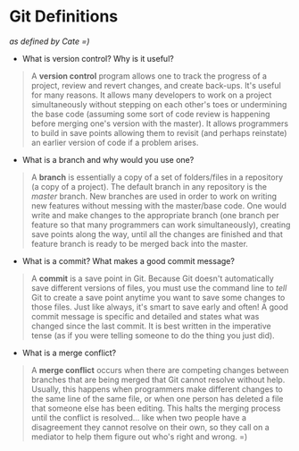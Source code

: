 # Git Definitions

*as defined by Cate =)*

* What is version control?  Why is it useful?

> A **version control** program allows one to track the progress of a project, review and revert changes, and create back-ups. It's useful for many reasons. It allows many developers to work on a project simultaneously without stepping on each other's toes or undermining the base code (assuming some sort of code review is happening before merging one's version with the master). It allows programmers to build in save points allowing them to revisit (and perhaps reinstate) an earlier version of code if a problem arises.

* What is a branch and why would you use one?

> A **branch** is essentially a copy of a set of folders/files in a repository (a copy of a project). The default branch in any repository is the *master* branch. New branches are used in order to work on writing new features without messing with the master/base code. One would write and make changes to the appropriate branch (one branch per feature so that many programmers can work simultaneously), creating save points along the way, until all the changes are finished and that feature branch is ready to be merged back into the master.

* What is a commit? What makes a good commit message?

> A **commit** is a save point in Git. Because Git doesn't automatically save different versions of files, you must use the command line to *tell* Git to create a save point anytime you want to save some changes to those files. Just like always, it's smart to save early and often! A good commit message is specific and detailed and states what was changed since the last commit. It is best written in the imperative tense (as if you were telling someone to do the thing you just did).

* What is a merge conflict?

> A **merge conflict** occurs when there are competing changes between branches that are being merged that Git cannot resolve without help. Usually, this happens when programmers make different changes to the same line of the same file, or when one person has deleted a file that someone else has been editing. This halts the merging process until the conflict is resolved... like when two people have a disagreement they cannot resolve on their own, so they call on a mediator to help them figure out who's right and wrong. =)